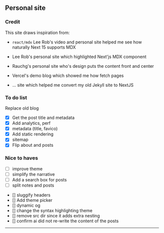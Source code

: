## Personal site

### Credit

This site draws inspiration from:

- `react/mdx` Lee Rob's video and personal site helped me see how naturally Next 15 supports MDX

- Lee Rob's personal site which highlighted Next'js MDX component
- Rauchg's personal site who's design puts the content front and center
- Vercel's demo blog which showed me how fetch pages
- ... site which helped me convert my old Jekyll site to NextJS

### To do list

Replace old blog

- [x] Get the post title and metadata
- [x] Add analytics, perf
- [x] metadata (title, favico)
- [x] Add static rendering
- [x] sitemap
- [x] Flip about and posts

### Nice to haves

- [ ] improve theme
- [ ] simplify the narrative
- [ ] Add a search box for posts
- [ ] split notes and posts
- [] sluggify headers
- [] Add theme picker
- [] dynamic og
- [] change the syntax highlighting theme
- [] remove src dir since it adds extra nesting
- [] confirm ai did not re-write the content of the posts

---
